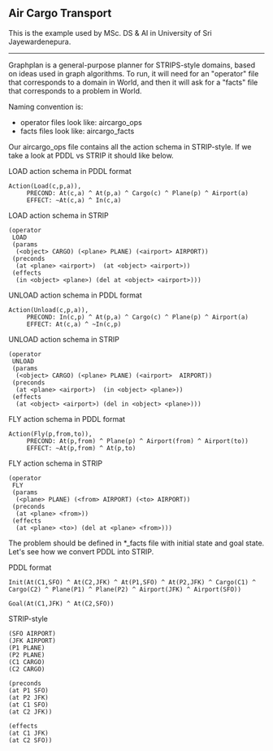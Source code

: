 ## Air Cargo Transport ##

This is the example used by MSc. DS & AI in University of Sri Jayewardenepura.

<hr>

Graphplan is a general-purpose planner for STRIPS-style domains, based on ideas used in graph algorithms.
To run, it will need for an "operator" file that corresponds to a domain in World, and then it will ask for a
"facts" file that corresponds to a problem in World.  

Naming convention is:

* operator files look like: aircargo_ops
* facts files look like: aircargo_facts


Our aircargo_ops file contains all the action schema in STRIP-style. If we take a look at PDDL vs STRIP it should like below.

LOAD action schema in PDDL format

```
Action(Load(c,p,a)),
     PRECOND: At(c,a) ^ At(p,a) ^ Cargo(c) ^ Plane(p) ^ Airport(a) 
     EFFECT: ~At(c,a) ^ In(c,a)
```

LOAD action schema in STRIP

```
(operator
 LOAD
 (params
  (<object> CARGO) (<plane> PLANE) (<airport> AIRPORT))
 (preconds 
  (at <plane> <airport>)  (at <object> <airport>))
 (effects 
  (in <object> <plane>) (del at <object> <airport>)))
```

UNLOAD action schema in PDDL format

```
Action(Unload(c,p,a)),
     PRECOND: In(c,p) ^ At(p,a) ^ Cargo(c) ^ Plane(p) ^ Airport(a) 
     EFFECT: At(c,a) ^ ~In(c,p)
```

UNLOAD action schema in STRIP

```
(operator
 UNLOAD
 (params
  (<object> CARGO) (<plane> PLANE) (<airport>  AIRPORT))
 (preconds 
  (at <plane> <airport>)  (in <object> <plane>))
 (effects 
  (at <object> <airport>) (del in <object> <plane>)))
```

FLY action schema in PDDL format

```
Action(Fly(p,from,to)),
     PRECOND: At(p,from) ^ Plane(p) ^ Airport(from) ^ Airport(to)) 
     EFFECT: ~At(p,from) ^ At(p,to)
```

FLY action schema in STRIP

```
(operator
 FLY
 (params
  (<plane> PLANE) (<from> AIRPORT) (<to> AIRPORT))
 (preconds 
  (at <plane> <from>))
 (effects  
  (at <plane> <to>) (del at <plane> <from>)))
```

The problem should be defined in *_facts file with initial state and goal state. Let's see how we convert PDDL into STRIP.

PDDL format

```
Init(At(C1,SFO) ^ At(C2,JFK) ^ At(P1,SFO) ^ At(P2,JFK) ^ Cargo(C1) ^ Cargo(C2) ^ Plane(P1) ^ Plane(P2) ^ Airport(JFK) ^ Airport(SFO))

Goal(At(C1,JFK) ^ At(C2,SFO))
```

STRIP-style

```
(SFO AIRPORT)
(JFK AIRPORT)
(P1 PLANE)
(P2 PLANE)
(C1 CARGO)
(C2 CARGO)

(preconds
(at P1 SFO)
(at P2 JFK)
(at C1 SFO)
(at C2 JFK))

(effects
(at C1 JFK)
(at C2 SFO))
```